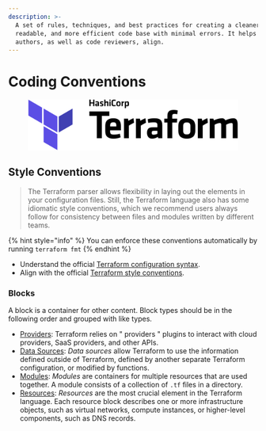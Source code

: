 ```yaml
---
description: >-
  A set of rules, techniques, and best practices for creating a cleaner, more
  readable, and more efficient code base with minimal errors. It helps future
  authors, as well as code reviewers, align.
---
```


# Coding Conventions

<figure><img src="../../../.gitbook/assets/terraform-logo.png" alt=""><figcaption></figcaption></figure>

## Style Conventions

> The Terraform parser allows flexibility in laying out the elements in your configuration files. Still, the Terraform language also has some idiomatic style conventions, which we recommend users always follow for consistency between files and modules written by different teams.

{% hint style="info" %}
You can enforce these conventions automatically by running `terraform fmt`
{% endhint %}

* Understand the official [Terraform configuration syntax](https://www.terraform.io/language/syntax/configuration).
* Align with the official [Terraform style conventions](https://www.terraform.io/language/syntax/style).

### Blocks

A block is a container for other content. Block types should be in the following order and grouped with like types.

* [Providers](https://www.terraform.io/language/providers): Terraform relies on " providers " plugins to interact with cloud providers, SaaS providers, and other APIs.
* [Data Sources](https://www.terraform.io/language/data-sources): _Data sources_ allow Terraform to use the information defined outside of Terraform, defined by another separate Terraform configuration, or modified by functions.
* [Modules](https://www.terraform.io/language/modules): _Modules_ are containers for multiple resources that are used together. A module consists of a collection of `.tf` files in a directory.
* [Resources](https://www.terraform.io/language/resources): _Resources_ are the most crucial element in the Terraform language. Each resource block describes one or more infrastructure objects, such as virtual networks, compute instances, or higher-level components, such as DNS records.


